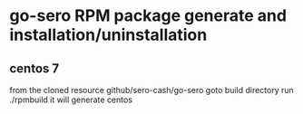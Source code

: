 #  go-sero RPM package generate and installation/uninstallation

## centos 7

from the cloned resource github/sero-cash/go-sero
goto build directory
run ./rpmbuild
it will generate centos

